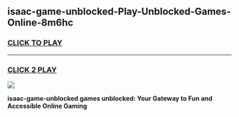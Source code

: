 
## isaac-game-unblocked-Play-Unblocked-Games-Online-8m6hc
<h3>
<a href="https://premium76.site?title=isaac-game-unblocked&ref=25A">CLICK TO PLAY</a></h3>
<hr>

<h3>
<a href="https://premium76.site?title=isaac-game-unblocked&ref=25A">CLICK 2 PLAY</a>
  
</h3>

<a href="https://premium76.site?title=isaac-game-unblocked&ref=25A"><img src="https://clearcache.store/games.png"></a>


**isaac-game-unblocked games unblocked: Your Gateway to Fun and Accessible Online Gaming**
